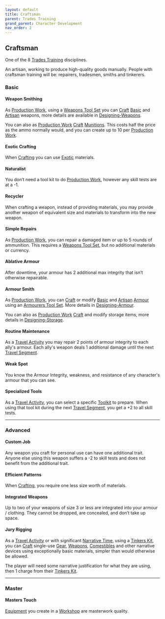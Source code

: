 ```yaml
---
layout: default
title: Craftsman
parent: Trades Training
grand_parent: Character Development
nav_order: 2
---
```

## Craftsman
One of the 8 [Trades Training](Trades-Training) disciplines.

An artisan, working to produce high-quality goods manually. People with craftsman training will be: repairers, tradesmen, smiths and tinkerers. 

### Basic

#### Weapon Smithing
As [Production Work](Activities#Production%20Work), using a [Weapons Tool Set](Example-Gear#Weapons%20Tool%20Set) you can [Craft](Crafting) [Basic](Designing-Weapons#Basic) and [Artisan](Designing-Weapons#Artisan) weapons, more details are available in [Designing-Weapons](Designing-Weapons). 

You can also as [Production Work](Activities#Production%20Work) [Craft](Crafting) [Munitions](Comestibles#Munitions). This costs half the price as the ammo normally would, and you can create up to 10 per [Production Work](Activities#Production%20Work).

#### Exotic Crafting
When [Crafting](Crafting) you can use [Exotic](Materials#Exotic) materials.

#### Naturalist
You don’t need a tool kit to do [Production Work](Activities#Production%20Work), however any skill tests are at a -1.

#### Recycler
When crafting a weapon, instead of providing materials, you may provide another weapon of equivalent size and materials to transform into the new weapon.

#### Simple Repairs
As [Production Work](Activities#Production%20Work), you can repair a damaged item or up to 5 rounds of ammunition. This requires a [Weapons Tool Set](Example-Gear#Weapons%20Tool%20Set), but no additional materials or currency.

#### Ablative Armour
After downtime, your armour has 2 additional max integrity that isn’t otherwise repairable.

#### Armour Smith
As [Production Work](Activities#Production%20Work), you can [Craft](Crafting) or modify [Basic](Designing-Armour#Basic) and [Artisan](Designing-Armour#Artisan) [Armour](Armour) using an [Armourers Tool Set](Example-Gear#Armourers%20Tool%20Set). More details in [Designing-Armour](Designing-Armour).

You can also as [Production Work](Activities#Production%20Work) [Craft](Crafting) and modify storage items, more details in [Designing-Storage](Designing-Storage).

#### Routine Maintenance
As a [Travel Activity](Activities#Travel%20Activity) you may repair 2 points of armour integrity to each ally's armour. Each ally's weapon deals 1 additional damage until the next [Travel Segment](Telling-The-Story#Travel%20Segment).

#### Weak Spot
You know the Armour Integrity, weakness, and resistance of any character's armour that you can see.

#### Specialized Tools
As a [Travel Activity](Activities#Travel%20Activity), you can select a specific [Toolkit](Gear#Toolkits) to prepare. When using that tool kit during the next [Travel Segment](Telling-The-Story#Travel%20Segment), you get a +2 to all skill tests.

---
### Advanced
#### Custom Job
Any weapon you craft for personal use can have one additional trait. Anyone else using this weapon suffers a -2 to skill tests and does not benefit from the additional trait.

#### Efficient Patterns
When [Crafting](Crafting), you require one less size worth of materials.

#### Integrated Weapons
Up to two of your weapons of size 3 or less are integrated into your armour / clothing. They cannot be dropped, are concealed, and don’t take up space.

#### Jury Rigging
As a [Travel Activity](Activities#Travel%20Activity) or with significant [Narrative Time](Telling-The-Story#Narrative%20Time), using a [Tinkers Kit](Example-Gear#Tinkers%20Kit), you can [Craft](Crafting) single-use [Gear](Gear), [Weapons](Weapons), [Comestibles](Comestibles) and other narrative devices using exceptionally basic materials, simpler than would otherwise be allowed.

The player will need some narrative justification for what they are using, then 1 charge from their [Tinkers Kit](Example-Gear#Tinkers%20Kit).

---
### Master

#### Masters Touch
[Equipment](Equipment) you create in a [Workshop](Example-Infrastructure#Workshop) are masterwork quality.


